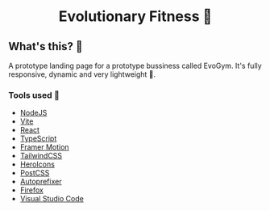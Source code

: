 <h1 align="center">Evolutionary Fitness 💪</h1>

## What's this? 🤔

A prototype landing page for a prototype bussiness called EvoGym. It's fully responsive, dynamic and very lightweight 🍃.

### Tools used 🧰

- [NodeJS](https://nodejs.org/)
- [Vite](https://vitejs.dev/)
- [React](https://reactjs.org/)
- [TypeScript](https://typescriptlang.org/)
- [Framer Motion](https://www.framer.com/motion/)
- [TailwindCSS](https://tailwindcss.com/)
- [HeroIcons](https://heroicons.dev/)
- [PostCSS](https://postcss.org/)
- [Autoprefixer](https://autoprefixer.github.io/)
- [Firefox](https://www.mozilla.org/en-US/firefox/)
- [Visual Studio Code](https://code.visualstudio.com/)
